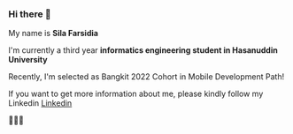 ### Hi there 👋

My name is **Sila Farsidia**

I'm currently a third year **informatics engineering student in Hasanuddin University** 

Recently, I'm selected as Bangkit 2022 Cohort in Mobile Development Path!

If you want to get more information about me, please kindly follow my Linkedin [Linkedin](https://www.linkedin.com/in/sila-farsidia-putri/)

🌱🌱🌱
